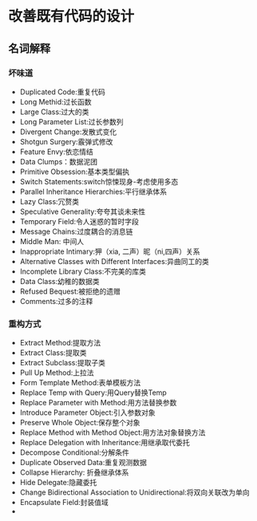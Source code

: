 # 改善既有代码的设计

## 名词解释

### 坏味道

- Duplicated Code:重复代码
- Long Methid:过长函数
- Large Class:过大的类
- Long Parameter List:过长参数列
- Divergent Change:发散式变化
- Shotgun Surgery:霰弹式修改
- Feature Envy:依恋情结
- Data Clumps：数据泥团
- Primitive Obsession:基本类型偏执
- Switch Statements:switch惊悚现身-考虑使用多态
- Parallel Inheritance Hierarchies:平行继承体系
- Lazy Class:冗赘类
- Speculative Generality:夸夸其谈未来性
- Temporary Field:令人迷惑的暂时字段
- Message Chains:过度耦合的消息链
- Middle Man: 中间人
- Inappropriate Intimary:狎（xia, 二声）昵（ni,四声）关系
- Alternative Classes with Different Interfaces:异曲同工的类
- Incomplete Library Class:不完美的库类
- Data Class:幼稚的数据类
- Refused Bequest:被拒绝的遗赠
- Comments:过多的注释

### 重构方式

- Extract Method:提取方法
- Extract Class:提取类
- Extract Subclass:提取子类
- Pull Up Method:上拉法
- Form Template Method:表单模板方法
- Replace Temp with Query:用Query替换Temp
- Replace Parameter with Method:用方法替换参数
- Introduce Parameter Object:引入参数对象
- Preserve Whole Object:保存整个对象
- Replace Method with Method Object:用方法对象替换方法
- Replace Delegation with Inheritance:用继承取代委托
- Decompose Conditional:分解条件
- Duplicate Observed Data:重复观测数据
- Collapse Hierarchy: 折叠继承体系
- Hide Delegate:隐藏委托
- Change Bidirectional Association to Unidirectional:将双向关联改为单向
- Encapsulate Field:封装值域
- 
